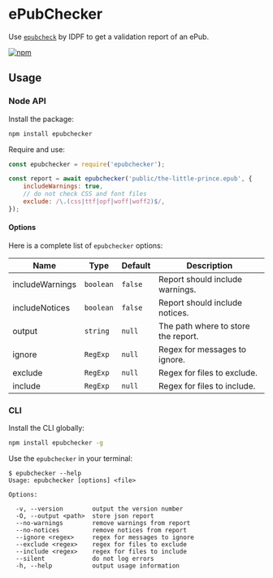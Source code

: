 # ePubChecker

Use [`epubcheck`](https://github.com/IDPF/epubcheck) by IDPF to get a validation report of an ePub.


[![npm](https://img.shields.io/npm/v/epubchecker.svg?style=flat-square)](https://www.npmjs.com/package/epubchecker)

## Usage

### Node API

Install the package:
```sh
npm install epubchecker
```

Require and use:
```js
const epubchecker = require('epubchecker');

const report = await epubchecker('public/the-little-prince.epub', {
    includeWarnings: true,
    // do not check CSS and font files
    exclude: /\.(css|ttf|opf|woff|woff2)$/,
});
```

#### Options

Here is a complete list of `epubchecker` options:

| Name | Type | Default | Description |
| ---- | ---- | ------- | ----------- |
| includeWarnings | `boolean` | `false` | Report should include warnings.     |
| includeNotices  | `boolean` | `false` | Report should include notices.      |
| output          | `string`  | `null`  | The path where to store the report. |
| ignore          | `RegExp`  | `null`  | Regex for messages to ignore.       |
| exclude         | `RegExp`  | `null`  | Regex for files to exclude.         |
| include         | `RegExp`  | `null`  | Regex for files to include.         |


### CLI

Install the CLI globally:
```sh
npm install epubchecker -g
```

Use the `epubchecker` in your terminal:
```
$ epubchecker --help
Usage: epubchecker [options] <file>

Options:

  -v, --version        output the version number
  -O, --output <path>  store json report
  --no-warnings        remove warnings from report
  --no-notices         remove notices from report
  --ignore <regex>     regex for messages to ignore
  --exclude <regex>    regex for files to exclude
  --include <regex>    regex for files to include
  --silent             do not log errors
  -h, --help           output usage information
```
